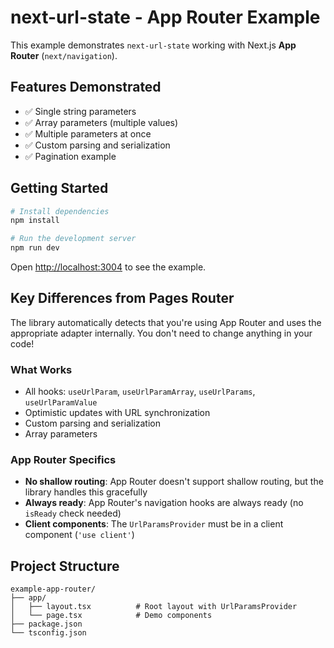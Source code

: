 # next-url-state - App Router Example

This example demonstrates `next-url-state` working with Next.js **App Router** (`next/navigation`).

## Features Demonstrated

- ✅ Single string parameters
- ✅ Array parameters (multiple values)
- ✅ Multiple parameters at once
- ✅ Custom parsing and serialization
- ✅ Pagination example

## Getting Started

```bash
# Install dependencies
npm install

# Run the development server
npm run dev
```

Open [http://localhost:3004](http://localhost:3004) to see the example.

## Key Differences from Pages Router

The library automatically detects that you're using App Router and uses the appropriate adapter internally. You don't need to change anything in your code!

### What Works

- All hooks: `useUrlParam`, `useUrlParamArray`, `useUrlParams`, `useUrlParamValue`
- Optimistic updates with URL synchronization
- Custom parsing and serialization
- Array parameters

### App Router Specifics

- **No shallow routing**: App Router doesn't support shallow routing, but the library handles this gracefully
- **Always ready**: App Router's navigation hooks are always ready (no `isReady` check needed)
- **Client components**: The `UrlParamsProvider` must be in a client component (`'use client'`)

## Project Structure

```
example-app-router/
├── app/
│   ├── layout.tsx          # Root layout with UrlParamsProvider
│   └── page.tsx            # Demo components
├── package.json
└── tsconfig.json
```

